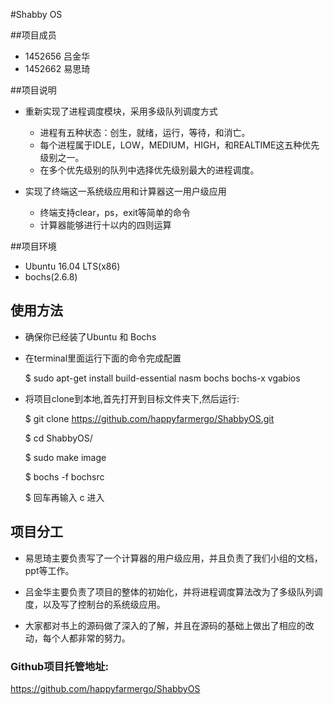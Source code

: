 #Shabby OS

##项目成员
  * 1452656 吕金华
  * 1452662 易思琦

##项目说明
* 重新实现了进程调度模块，采用多级队列调度方式
  - 进程有五种状态：创生，就绪，运行，等待，和消亡。
  - 每个进程属于IDLE，LOW，MEDIUM，HIGH，和REALTIME这五种优先级别之一。
  - 在多个优先级别的队列中选择优先级别最大的进程调度。

* 实现了终端这一系统级应用和计算器这一用户级应用
  - 终端支持clear，ps，exit等简单的命令
  - 计算器能够进行十以内的四则运算

##项目环境

  * Ubuntu 16.04 LTS(x86)
  * bochs(2.6.8)

## 使用方法

  * 确保你已经装了Ubuntu 和 Bochs

  * 在terminal里面运行下面的命令完成配置

    $ sudo  apt-get install build-essential nasm bochs bochs-x vgabios
  * 将项目clone到本地,首先打开到目标文件夹下,然后运行:

    $ git clone https://github.com/happyfarmergo/ShabbyOS.git

    $ cd ShabbyOS/

    $ sudo make image

    $ bochs -f bochsrc

    $ 回车再输入 c 进入

## 项目分工

  * 易思琦主要负责写了一个计算器的用户级应用，并且负责了我们小组的文档，ppt等工作。

  * 吕金华主要负责了项目的整体的初始化，并将进程调度算法改为了多级队列调度，以及写了控制台的系统级应用。

  * 大家都对书上的源码做了深入的了解，并且在源码的基础上做出了相应的改动，每个人都非常的努力。


### Github项目托管地址:
https://github.com/happyfarmergo/ShabbyOS

